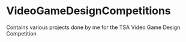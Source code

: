 # VideoGameDesignCompetitions
Contains various projects done by me for the TSA Video Game Design Competition
